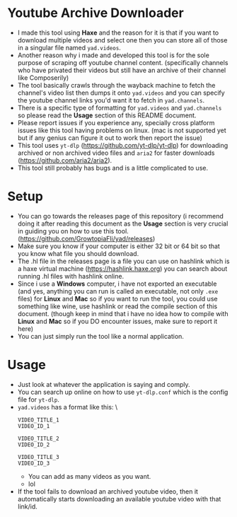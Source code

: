 # Youtube Archive Downloader
* I made this tool using **Haxe** and the reason for it is that if you want to download multiple videos and select one then you can store all of those in a singular file named `yad.videos`.
* Another reason why i made and developed this tool is for the sole purpose of scraping off youtube channel content. (specifically channels who have privated their videos but still have an archive of their channel like Composerily)
* The tool basically crawls through the wayback machine to fetch the channel's video list then dumps it onto `yad.videos` and you can specify the youtube channel links you'd want it to fetch in `yad.channels`.
* There is a specific type of formatting for `yad.videos` and `yad.channels` so please read the **Usage** section of this README document.
* Please report issues if you experience any, specially cross platform issues like this tool having problems on linux. (mac is not supported yet but if any genius can figure it out to work then report the issue)
* This tool uses `yt-dlp` (https://github.com/yt-dlp/yt-dlp) for downloading archived or non archived video files and `aria2` for faster downloads (https://github.com/aria2/aria2).
* This tool still probably has bugs and is a little complicated to use.

# Setup
* You can go towards the releases page of this repository (i recommend doing it after reading this document as the **Usage** section is very crucial in guiding you on how to use this tool. (https://github.com/GrowtopiaFli/yad/releases)
* Make sure you know if your computer is either 32 bit or 64 bit so that you know what file you should download.
* The .hl file in the releases page is a file you can use on hashlink which is a haxe virtual machine (https://hashlink.haxe.org) you can search about running .hl files with hashlink online.
* Since i use a **Windows** computer, i have not exported an executable (and yes, anything you can run is called an executable, not only `.exe` files) for **Linux** and **Mac** so if you want to run the tool, you could use something like wine, use hashlink or read the compile section of this document. (though keep in mind that i have no idea how to compile with **Linux** and **Mac** so if you DO encounter issues, make sure to report it here)
* You can just simply run the tool like a normal application.

# Usage
* Just look at whatever the application is saying and comply.
* You can search up online on how to use `yt-dlp.conf` which is the config file for `yt-dlp`.
* `yad.videos` has a format like this: \
  ```
  VIDEO_TITLE_1
  VIDEO_ID_1

  VIDEO_TITLE_2
  VIDEO_ID_2

  VIDEO_TITLE_3
  VIDEO_ID_3
  ```
  * You can add as many videos as you want.
  * lol
* If the tool fails to download an archived youtube video, then it automatically starts downloading an available youtube video with that link/id.
